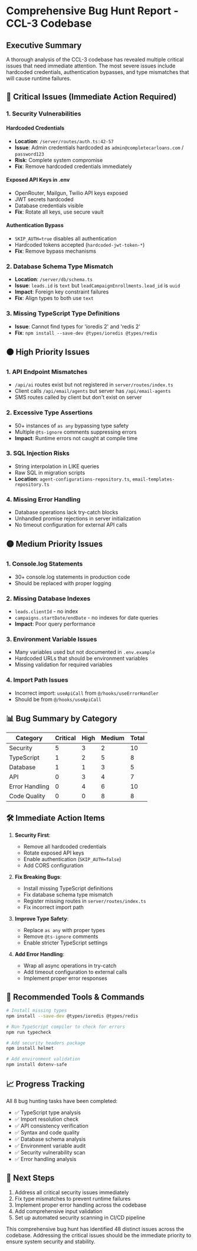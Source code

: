 # Comprehensive Bug Hunt Report - CCL-3 Codebase

## Executive Summary

A thorough analysis of the CCL-3 codebase has revealed multiple critical issues that need immediate attention. The most severe issues include hardcoded credentials, authentication bypasses, and type mismatches that will cause runtime failures.

## 🔴 Critical Issues (Immediate Action Required)

### 1. Security Vulnerabilities

#### Hardcoded Credentials
- **Location**: `/server/routes/auth.ts:42-57`
- **Issue**: Admin credentials hardcoded as `admin@completecarloans.com` / `password123`
- **Risk**: Complete system compromise
- **Fix**: Remove hardcoded credentials immediately

#### Exposed API Keys in .env
- OpenRouter, Mailgun, Twilio API keys exposed
- JWT secrets hardcoded
- Database credentials visible
- **Fix**: Rotate all keys, use secure vault

#### Authentication Bypass
- `SKIP_AUTH=true` disables all authentication
- Hardcoded tokens accepted (`hardcoded-jwt-token-*`)
- **Fix**: Remove bypass mechanisms

### 2. Database Schema Type Mismatch
- **Location**: `/server/db/schema.ts`
- **Issue**: `leads.id` is `text` but `leadCampaignEnrollments.lead_id` is `uuid`
- **Impact**: Foreign key constraint failures
- **Fix**: Align types to both use `text`

### 3. Missing TypeScript Type Definitions
- **Issue**: Cannot find types for 'ioredis 2' and 'redis 2'
- **Fix**: `npm install --save-dev @types/ioredis @types/redis`

## 🟠 High Priority Issues

### 1. API Endpoint Mismatches
- `/api/ai` routes exist but not registered in `server/routes/index.ts`
- Client calls `/api/email/agents` but server has `/api/email-agents`
- SMS routes called by client but don't exist on server

### 2. Excessive Type Assertions
- 50+ instances of `as any` bypassing type safety
- Multiple `@ts-ignore` comments suppressing errors
- **Impact**: Runtime errors not caught at compile time

### 3. SQL Injection Risks
- String interpolation in LIKE queries
- Raw SQL in migration scripts
- **Location**: `agent-configurations-repository.ts`, `email-templates-repository.ts`

### 4. Missing Error Handling
- Database operations lack try-catch blocks
- Unhandled promise rejections in server initialization
- No timeout configuration for external API calls

## 🟡 Medium Priority Issues

### 1. Console.log Statements
- 30+ console.log statements in production code
- Should be replaced with proper logging

### 2. Missing Database Indexes
- `leads.clientId` - no index
- `campaigns.startDate/endDate` - no indexes for date queries
- **Impact**: Poor query performance

### 3. Environment Variable Issues
- Many variables used but not documented in `.env.example`
- Hardcoded URLs that should be environment variables
- Missing validation for required variables

### 4. Import Path Issues
- Incorrect import: `useApiCall` from `@/hooks/useErrorHandler`
- Should be from `@/hooks/useApiCall`

## 📊 Bug Summary by Category

| Category | Critical | High | Medium | Total |
|----------|----------|------|--------|-------|
| Security | 5 | 3 | 2 | 10 |
| TypeScript | 1 | 2 | 5 | 8 |
| Database | 1 | 1 | 3 | 5 |
| API | 0 | 3 | 4 | 7 |
| Error Handling | 0 | 4 | 6 | 10 |
| Code Quality | 0 | 0 | 8 | 8 |

## 🛠️ Immediate Action Items

1. **Security First**:
   - Remove all hardcoded credentials
   - Rotate exposed API keys
   - Enable authentication (`SKIP_AUTH=false`)
   - Add CORS configuration

2. **Fix Breaking Bugs**:
   - Install missing TypeScript definitions
   - Fix database schema type mismatch
   - Register missing routes in `server/routes/index.ts`
   - Fix incorrect import path

3. **Improve Type Safety**:
   - Replace `as any` with proper types
   - Remove `@ts-ignore` comments
   - Enable stricter TypeScript settings

4. **Add Error Handling**:
   - Wrap all async operations in try-catch
   - Add timeout configuration to external calls
   - Implement proper error responses

## 🔧 Recommended Tools & Commands

```bash
# Install missing types
npm install --save-dev @types/ioredis @types/redis

# Run TypeScript compiler to check for errors
npm run typecheck

# Add security headers package
npm install helmet

# Add environment validation
npm install dotenv-safe
```

## 📈 Progress Tracking

All 8 bug hunting tasks have been completed:
- ✅ TypeScript type analysis
- ✅ Import resolution check  
- ✅ API consistency verification
- ✅ Syntax and code quality
- ✅ Database schema analysis
- ✅ Environment variable audit
- ✅ Security vulnerability scan
- ✅ Error handling analysis

## 🎯 Next Steps

1. Address all critical security issues immediately
2. Fix type mismatches to prevent runtime failures
3. Implement proper error handling across the codebase
4. Add comprehensive input validation
5. Set up automated security scanning in CI/CD pipeline

This comprehensive bug hunt has identified 48 distinct issues across the codebase. Addressing the critical issues should be the immediate priority to ensure system security and stability.